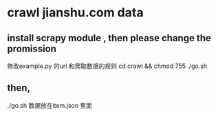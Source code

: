 # crawl jianshu.com data
## install scrapy module , then please change the promission
修改example.py 的url 和爬取数据的规则
cd crawl && chmod 755 ./go.sh
## then,
./go.sh 数据放在item.json 里面
